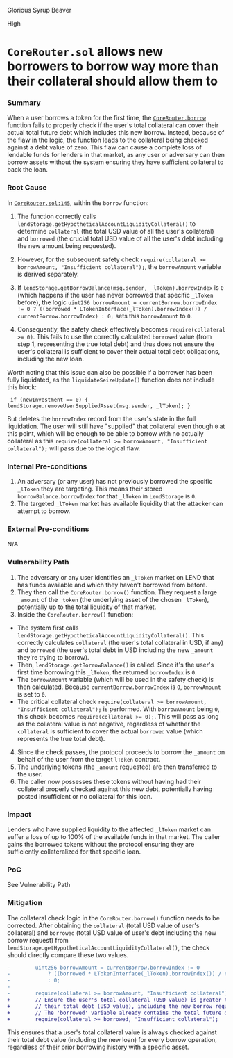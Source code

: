 Glorious Syrup Beaver

High

# `CoreRouter.sol` allows new borrowers to borrow way more than their collateral should allow them to

### Summary

When a user borrows a token for the first time, the [`CoreRouter.borrow`](https://github.com/sherlock-audit/2025-05-lend-audit-contest/blob/main/Lend-V2/src/LayerZero/CoreRouter.sol#L145-L190) function fails to properly check if the user's total collateral can cover their actual total future debt which includes this new borrow. Instead, because of the flaw in the logic, the function leads to the collateral being checked against a debt value of zero. This flaw can cause a complete loss of lendable funds for lenders in that market, as any user or adversary can then borrow assets without the system ensuring they have sufficient collateral to back the loan.

### Root Cause

In [`CoreRouter.sol:145`](https://github.com/sherlock-audit/2025-05-lend-audit-contest/blob/main/Lend-V2/src/LayerZero/CoreRouter.sol#L145-L190), within the `borrow` function:

1. The function correctly calls `lendStorage.getHypotheticalAccountLiquidityCollateral()` to determine `collateral` (the total USD value of all the user's collateral) and `borrowed` (the crucial total USD value of all the user's debt including the new amount being requested).

2. However, for the subsequent safety check `require(collateral >= borrowAmount, "Insufficient collateral");`, the `borrowAmount` variable is derived separately.

3. If `lendStorage.getBorrowBalance(msg.sender, _lToken).borrowIndex` is `0` (which happens if the user has never borrowed that specific `_lToken` before), the logic `uint256 borrowAmount = currentBorrow.borrowIndex != 0 ? ((borrowed * LTokenInterface(_lToken).borrowIndex()) / currentBorrow.borrowIndex) : 0;` sets this `borrowAmount` to `0`.

4. Consequently, the safety check effectively becomes `require(collateral >= 0)`. This fails to use the correctly calculated `borrowed` value (from step 1, representing the true total debt) and thus does not ensure the user's collateral is sufficient to cover their actual total debt obligations, including the new loan.

Worth noting that this issue can also be possible if a borrower has been fully liquidated, as the `liquidateSeizeUpdate()` function does not include this block: 

` if (newInvestment == 0) {
            lendStorage.removeUserSuppliedAsset(msg.sender, _lToken);
        }`


But deletes the `borrowIndex` record from the user's state in the full liquidation. The user will still have "supplied" that collateral even though `0` at this point, which will be enough to be able to borrow with no actually collateral as this `require(collateral >= borrowAmount, "Insufficient collateral");`  will pass due to the logical flaw. 

### Internal Pre-conditions

1. An adversary (or any user) has not previously borrowed the specific `_lToken` they are targeting. This means their stored `borrowBalance.borrowIndex` for that `_lToken` in `LendStorage` is `0`.
2. The targeted `_lToken` market has available liquidity that the attacker can attempt to borrow.


### External Pre-conditions

N/A

### Vulnerability Path

1. The adversary or any user identifies an `_lToken` market on LEND that has funds available and which they haven't borrowed from before.
2. They then call the `CoreRouter.borrow()` function. They request a large `_amount` of the `_token` (the underlying asset of the chosen `_lToken`), potentially up to the total liquidity of that market.
3. Inside the `CoreRouter.borrow()` function: 
- The system first calls `lendStorage.getHypotheticalAccountLiquidityCollateral()`. This correctly calculates `collateral` (the user's total collateral in USD, if any) and `borrowed` (the user's total debt in USD including the new `_amount` they're trying to borrow). 
- Then, `lendStorage.getBorrowBalance()` is called. Since it's the user's first time borrowing this `_lToken`, the returned `borrowIndex` is `0`. 
- The `borrowAmount` variable (which will be used in the safety check) is then calculated. Because `currentBorrow.borrowIndex` is `0`, `borrowAmount` is set to `0`. 
- The critical collateral check `require(collateral >= borrowAmount, "Insufficient collateral");` is performed. With `borrowAmount` being `0`, this check becomes `require(collateral >= 0);`. This will pass as long as the collateral value is not negative, regardless of whether the `collateral` is sufficient to cover the actual `borrowed` value (which represents the true total debt).
4. Since the check passes, the protocol proceeds to borrow the `_amount` on behalf of the user from the target `lToken` contract.
5. The underlying tokens (the `_amount` requested) are then transferred to the user.
6. The caller now possesses these tokens without having had their collateral properly checked against this new debt, potentially having posted insufficient or no collateral for this loan.

### Impact

Lenders who have supplied liquidity to the affected `_lToken` market can suffer a loss of up to 100% of the available funds in that market. The caller gains the borrowed tokens without the protocol ensuring they are sufficiently collateralized for that specific loan.

### PoC

See Vulnerability Path

### Mitigation

The collateral check logic in the `CoreRouter.borrow()` function needs to be corrected.
After obtaining the `collateral` (total USD value of user's collateral) and `borrowed` (total USD value of user's debt including the new borrow request) from `lendStorage.getHypotheticalAccountLiquidityCollateral()`, the check should directly compare these two values.

```diff
-        uint256 borrowAmount = currentBorrow.borrowIndex != 0
-            ? ((borrowed * LTokenInterface(_lToken).borrowIndex()) / currentBorrow.borrowIndex)
-            : 0;
-
-        require(collateral >= borrowAmount, "Insufficient collateral");
+        // Ensure the user's total collateral (USD value) is greater than or equal to
+        // their total debt (USD value), including the new borrow request.
+        // The 'borrowed' variable already contains the total future debt in USD.
+        require(collateral >= borrowed, "Insufficient collateral");
```

This ensures that a user's total collateral value is always checked against their total debt value (including the new loan) for every borrow operation, regardless of their prior borrowing history with a specific asset.